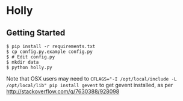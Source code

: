 # Holly

## Getting Started

```
$ pip install -r requirements.txt
$ cp config.py.example config.py
$ # Edit config.py
$ mkdir data
$ python holly.py
```

Note that OSX users may need to `CFLAGS="-I /opt/local/include -L /opt/local/lib" pip install gevent` to get gevent installed, as per http://stackoverflow.com/q/7630388/928098
